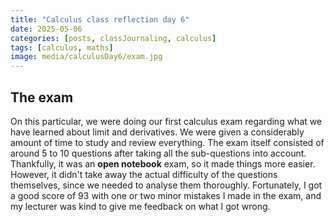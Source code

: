 ```yaml
---
title: "Calculus class reflection day 6"
date: 2025-05-06
categories: [posts, classJournaling, calculus]
tags: [calculus, maths]
image: media/calculusDay6/exam.jpg
---
```


## The exam

On this particular, we were doing our first calculus exam regarding what we have learned about limit and derivatives. We were given a considerably amount of time to study and review everything. The exam itself consisted of around 5 to 10 questions after taking all the sub-questions into account. Thankfully, it was an **open notebook** exam, so it made things more easier. However, it didn't take away the actual difficulty of the questions themselves, since we needed to analyse them thoroughly. Fortunately, I got a good score of 93 with one or two minor mistakes I made in the exam, and my lecturer was kind to give me feedback on what I got wrong.


